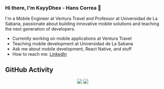 ### Hi there, I'm KayyDhex - Hans Correa 👋

I'm a Mobile Engineer at Ventura Travel and Professor at Universidad de La Sabana, passionate about building innovative mobile solutions and teaching the next generation of developers.

- Currently working on mobile applications at Ventura Travel
- Teaching mobile development at Universidad de La Sabana  
- Ask me about mobile development, React Native, and stuff
- How to reach me: [LinkedIn](https://www.linkedin.com/in/hans-correa/)

## GitHub Activity
<div align="center">
  <img src="https://github-readme-stats.vercel.app/api?username=KayyDhex&show_icons=true&count_private=true&theme=dark" />
  <img src="https://github-readme-stats.vercel.app/api/top-langs/?username=KayyDhex&layout=compact&theme=dark" />
</div>
